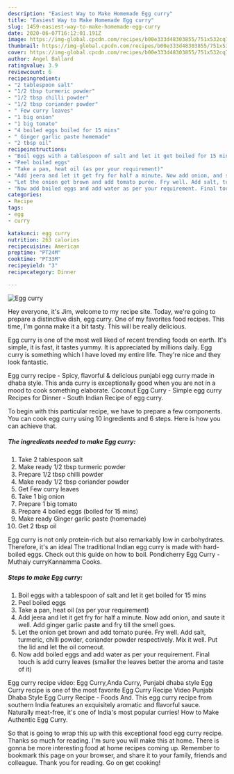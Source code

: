 ```yaml
---
description: "Easiest Way to Make Homemade Egg curry"
title: "Easiest Way to Make Homemade Egg curry"
slug: 1459-easiest-way-to-make-homemade-egg-curry
date: 2020-06-07T16:12:01.191Z
image: https://img-global.cpcdn.com/recipes/b00e333d48303855/751x532cq70/egg-curry-recipe-main-photo.jpg
thumbnail: https://img-global.cpcdn.com/recipes/b00e333d48303855/751x532cq70/egg-curry-recipe-main-photo.jpg
cover: https://img-global.cpcdn.com/recipes/b00e333d48303855/751x532cq70/egg-curry-recipe-main-photo.jpg
author: Angel Ballard
ratingvalue: 3.9
reviewcount: 6
recipeingredient:
- "2 tablespoon salt"
- "1/2 tbsp turmeric powder"
- "1/2 tbsp chilli powder"
- "1/2 tbsp coriander powder"
- " Few curry leaves"
- "1 big onion"
- "1 big tomato"
- "4 boiled eggs boiled for 15 mins"
- " Ginger garlic paste homemade"
- "2 tbsp oil"
recipeinstructions:
- "Boil eggs with a tablespoon of salt and let it get boiled for 15 mins"
- "Peel boiled eggs"
- "Take a pan, heat oil (as per your requirement)"
- "Add jeera and let it get fry for half a minute. Now add onion, and saute it well. Add ginger garlic paste and fry till the smell goes."
- "Let the onion get brown and add tomato purée. Fry well. Add salt, turmeric, chilli powder, coriander powder respectively. Mix it well. Put the lid and let the oil comeout."
- "Now add boiled eggs and add water as per your requirement. Final touch is add curry leaves (smaller the leaves better the aroma and taste of it)"
categories:
- Recipe
tags:
- egg
- curry

katakunci: egg curry 
nutrition: 263 calories
recipecuisine: American
preptime: "PT24M"
cooktime: "PT33M"
recipeyield: "3"
recipecategory: Dinner

---
```



![Egg curry](https://img-global.cpcdn.com/recipes/b00e333d48303855/751x532cq70/egg-curry-recipe-main-photo.jpg)

Hey everyone, it's Jim, welcome to my recipe site. Today, we're going to prepare a distinctive dish, egg curry. One of my favorites food recipes. This time, I'm gonna make it a bit tasty. This will be really delicious.

Egg curry is one of the most well liked of recent trending foods on earth. It's simple, it is fast, it tastes yummy. It is appreciated by millions daily. Egg curry is something which I have loved my entire life. They're nice and they look fantastic.

Egg curry recipe - Spicy, flavorful &amp; delicious punjabi egg curry made in dhaba style. This anda curry is exceptionally good when you are not in a mood to cook something elaborate. Coconut Egg Curry - Simple egg curry Recipes for Dinner - South Indian Recipe of egg curry.


To begin with this particular recipe, we have to prepare a few components. You can cook egg curry using 10 ingredients and 6 steps. Here is how you can achieve that.

<!--inarticleads1-->

##### The ingredients needed to make Egg curry:

1. Take 2 tablespoon salt
1. Make ready 1/2 tbsp turmeric powder
1. Prepare 1/2 tbsp chilli powder
1. Make ready 1/2 tbsp coriander powder
1. Get  Few curry leaves
1. Take 1 big onion
1. Prepare 1 big tomato
1. Prepare 4 boiled eggs (boiled for 15 mins)
1. Make ready  Ginger garlic paste (homemade)
1. Get 2 tbsp oil


Egg curry is not only protein-rich but also remarkably low in carbohydrates. Therefore, it&#39;s an ideal The traditional Indian egg curry is made with hard-boiled eggs. Check out this guide on how to boil. Pondicherry Egg Curry - Muthaiy curryKannamma Cooks. 

<!--inarticleads2-->

##### Steps to make Egg curry:

1. Boil eggs with a tablespoon of salt and let it get boiled for 15 mins
1. Peel boiled eggs
1. Take a pan, heat oil (as per your requirement)
1. Add jeera and let it get fry for half a minute. Now add onion, and saute it well. Add ginger garlic paste and fry till the smell goes.
1. Let the onion get brown and add tomato purée. Fry well. Add salt, turmeric, chilli powder, coriander powder respectively. Mix it well. Put the lid and let the oil comeout.
1. Now add boiled eggs and add water as per your requirement. Final touch is add curry leaves (smaller the leaves better the aroma and taste of it)


Egg curry recipe video: Egg Curry,Anda Curry, Punjabi dhaba style Egg Curry recipe is one of the most favorite Egg Curry Recipe Video Punjabi Dhaba Style Egg Curry Recipe - Foods And. This egg curry recipe from southern India features an exquisitely aromatic and flavorful sauce. Naturally meat-free, it&#39;s one of India&#39;s most popular curries! How to Make Authentic Egg Curry. 

So that is going to wrap this up with this exceptional food egg curry recipe. Thanks so much for reading. I'm sure you will make this at home. There is gonna be more interesting food at home recipes coming up. Remember to bookmark this page on your browser, and share it to your family, friends and colleague. Thank you for reading. Go on get cooking!
